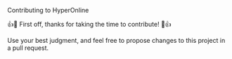  Contributing to HyperOnline

:+1::tada: First off, thanks for taking the time to contribute! :tada::+1:

Use your best judgment, and feel free to propose changes to this project in a pull request.
